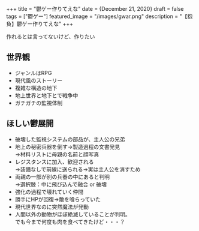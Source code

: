 +++
title =  "鬱ゲー作りてえな"
date = {December 21, 2020}
draft = false
tags = ["鬱ゲー"]
featured_image = "/images/gwar.png"
description = "【抱負】鬱ゲー作りてえな"
+++

作れるとは言ってないけど、作りたい

## 世界観
* ジャンルはRPG
* 現代風のストーリー
* 複雑な構造の地下
* 地上世界と地下とで戦争中
* ガチガチの監視体制

## ほしい鬱展開
* 破壊した監視システムの部品が、主人公の兄弟
* 地上の秘密兵器を倒す→製造過程の文書発見<br>→材料リストに母親の名前と顔写真
* レジスタンスに加入、歓迎される<br>→装備なしで前線に送られる→実は主人公を消すため
* 両親の一部が別の兵器の中にあると判明<br>→選択肢：中に飛び込んで融合 or 破壊
* 強化の過程で壊れていく仲間
* 勝手にHPが回復→敵を喰らっていた
* 現代世界なのに突然魔法が発動
* 人間以外の動物がほぼ絶滅していることが判明。
  <br>でも今まで何度も肉を食べてきたけど・・・？
